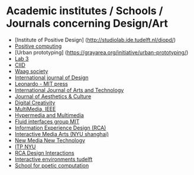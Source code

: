 # Academic institutes / Schools / Journals concerning Design/Art
- [Institute of Positive Design] (http://studiolab.ide.tudelft.nl/diopd/)
- [Positive computing](http://www.positivecomputing.org/)
- [Urban prototyping] (https://grayarea.org/initiative/urban-prototyping/)
- [Lab 3](http://interface.khm.de/)
- [CIID](http://www.ciid.dk/)
- [Waag society](http://waag.org/nl)
- [International journal of Design](http://www.ijdesign.org/ojs/index.php/IJDesign/)
- [Leonardo - MIT press](http://www.mitpressjournals.org/loi/leon)
- [International Journal of Arts and Technology](http://www.inderscience.com/jhome.php?jcode=ijart#about)
- [Journal of Aesthetics &amp; Culture](http://www.aestheticsandculture.net/index.php/jac)
- [Digital Creativity](http://www.tandfonline.com/loi/ndcr20#.VehaidOqqko)
- [MultiMedia, IEEE](http://ieeexplore.ieee.org/xpl/RecentIssue.jsp?punumber=93)
- [Hypermedia and Multimedia](http://www.tandfonline.com/loi/tham20?open=21&repitition=0#vol_21)
- [Fluid interfaces group MIT](https://vimeo.com/fluidinterfaces/videos)
- [Information Experience Design (RCA)](http://ied.rca.ac.uk/)
- [Interactive Media Arts (NYU shanghai)](http://ima.nyu.sh/)
- [New Media New Technology](https://sites.google.com/site/newmedianewtechnology2018/home)
- [ITP NYU](https://tisch.nyu.edu/itp)
- [RCA Design Interactions](http://www.design-interactions.rca.ac.uk/)
- [Interactive environments tudelft](http://studiolab.ide.tudelft.nl/ie/)
- [School for poetic computation](http://sfpc.io/)

